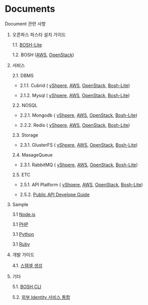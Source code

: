 # Documents
Document 관련 사항

1. 오픈파스 파스타 설치 가이드

	1.1. [BOSH-Lite](./Install%20Guide/BOSH%20Lite/OpenPaaS_PaaSTA_BOSH_Lite_install_guide.md)
 
	1.2. BOSH ([AWS](./Install%20Guide/BOSH/OpenPaaS_PaaSTA_BOSH_AWS_install_guide.md), [OpenStack](./Install%20Guide/OpenPaaS_PaaSTA_BOSH_Openstack_install_guide.md))


2. 서비스

	2.1. DBMS 

	- 2.1.1. Cubrid (
	[vShpere](./Service-Guide/DBMS/OpenPaaS_PaaSTA_ServicePack_Cubrid_vSphere_install_guide.md), 
	[AWS](./Service-Guide/DBMS/OpenPaaS_PaaSTA_ServicePack_Cubrid_AWS_install_guide.md), 
	[OpenStack](./Service-Guide/DBMS/OpenPaaS_PaaSTA_ServicePack_Cubrid_Openstack_install_guide.md), 
	[Bosh-Lite](./Service-Guide/DBMS/OpenPaaS_PaaSTA_ServicePack_Cubrid_BOSH-Lite_install_guide.md))

	- 2.1.2. Mysql (
	[vShpere](), 
	[AWS](), 
	[OpenStack](), 
	[Bosh-Lite]())

	2.2. NOSQL

	- 2.2.1. Mongodb (
	[vShpere](./Service-Guide/NOSQL/OpenPaaS_PaaSTA_ServicePack_MongoDB_vSphere_install_guide.md), 
	[AWS](./Service-Guide/NOSQL/OpenPaaS_PaaSTA_ServicePack_MongoDB_AWS_install_guide.md), 
	[OpenStack](./Service-Guide/NOSQL/OpenPaaS_PaaSTA_ServicePack_MongoDB_Openstack_install_guide.md), 
	[Bosh-Lite](./Service-Guide/NOSQL/OpenPaaS_PaaSTA_ServicePack_MongoDB_BOSH-Lite_install_guide.md))

	- 2.2.2. Redis (
	[vShpere](./Service-Guide/NOSQL/ServicePack_Redis_AWS_install_guide.md), 
	[AWS](), 
	[OpenStack](), 
	[Bosh-Lite]())

	2.3. Storage

	- 2.3.1. GlusterFS (
	[vShpere](./Service-Guide/Storage/OpenPaaS_PaaSTA_ServicePack_GlusterFS_vSphere_install_guide.md), 
	[AWS](./Service-Guide/Storage/OpenPaaS_PaaSTA_ServicePack_GlusterFS_AWS_install_guide.md), 
	[OpenStack](./Service-Guide/Storage/OpenPaaS_PaaSTA_ServicePack_GlusterFS_Openstack_install_guide.md), 
	[Bosh-Lite](./Service-Guide/Storage/OpenPaaS_PaaSTA_ServicePack_GlusterFS_BOSH-Lite_install_guide.md))

	2.4. MasageQueue

	- 2.3.1. RabbitMQ (
	[vShpere](), 
	[AWS](), 
	[OpenStack](), 
	[Bosh-Lite]())

	2.5. ETC

	- 2.5.1. API Platform (
	[vShpere](), 
	[AWS](), 
	[OpenStack](), 
	[Bosh-Lite]())

	- 2.5.2. [Public API Develope Guide]()

3. Sample

	3.1 [Node.js](./OpenPaaS_PaaSTA_Application_Nodejs_develope_guide.md)

	3.1 [PHP](./OpenPaaS_PaaSTA_Application_PHP_develope_guide.md)

	3.1 [Python](./OpenPaaS_PaaSTA_Application_Python_develope_guide.md)

	3.1 [Ruby](./OpenPaaS_PaaSTA_Application_Ruby_develope_guide.md)


4. 개발 가이드

	4.1. [스템셀 생성](./Development%20Guide/OpenPaaS_PaaSTA_Build_Stemcell_guide.md)

5. 기타

	5.1. [BOSH CLI](./etc/OpenPaaS_PaaSTA_BOSH_CLI_guide.md)

	5.2. [외부 Identity 서비스 통합](./etc/OpenPaaS_PaaSTA_외부Identity서비스_integrate_guide.md)